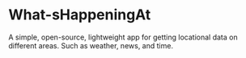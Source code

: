 # What-sHappeningAt
A simple, open-source, lightweight app for getting locational data on different areas. Such as weather, news, and time.
